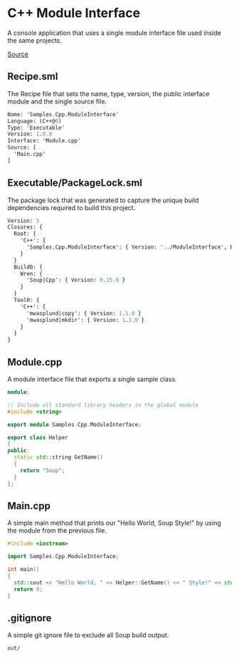 # C++ Module Interface
A console application that uses a single module interface file used inside the same projects.

[Source](https://github.com/soup-build/soup/tree/main/samples/cpp/module-interface)

## Recipe.sml
The Recipe file that sets the name, type, version, the public interface module and the single source file.
```sml
Name: 'Samples.Cpp.ModuleInterface'
Language: (C++@0)
Type: 'Executable'
Version: 1.0.0
Interface: 'Module.cpp'
Source: [
  'Main.cpp'
]
```

## Executable/PackageLock.sml
The package lock that was generated to capture the unique build dependencies required to build this project.
```sml
Version: 5
Closures: {
  Root: {
    'C++': {
      'Samples.Cpp.ModuleInterface': { Version: '../ModuleInterface', Build: 'Build0', Tool: 'Tool0' }
    }
  }
  Build0: {
    Wren: {
      'Soup|Cpp': { Version: 0.15.0 }
    }
  }
  Tool0: {
    'C++': {
      'mwasplund|copy': { Version: 1.1.0 }
      'mwasplund|mkdir': { Version: 1.1.0 }
    }
  }
}
```

## Module.cpp
A module interface file that exports a single sample class.
```cpp
module;

// Include all standard library headers in the global module
#include <string>

export module Samples.Cpp.ModuleInterface;

export class Helper
{
public:
  static std::string GetName()
  {
    return "Soup";
  }
};
```

## Main.cpp
A simple main method that prints our "Hello World, Soup Style!" by using the module from the previous file.
```cpp
#include <iostream>

import Samples.Cpp.ModuleInterface;

int main()
{
  std::cout << "Hello World, " << Helper::GetName() << " Style!" << std::endl;
  return 0;
}
```

## .gitignore
A simple git ignore file to exclude all Soup build output.
```
out/
```